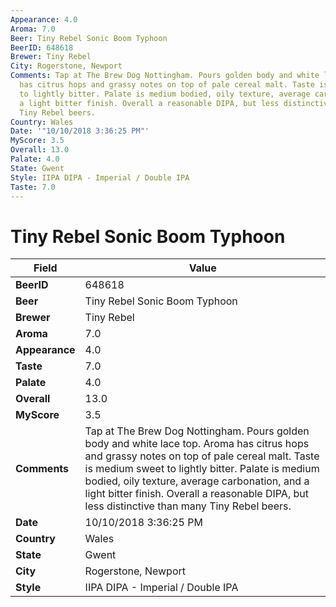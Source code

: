 ```yaml
---
Appearance: 4.0
Aroma: 7.0
Beer: Tiny Rebel Sonic Boom Typhoon
BeerID: 648618
Brewer: Tiny Rebel
City: Rogerstone, Newport
Comments: Tap at The Brew Dog Nottingham. Pours golden body and white lace top. Aroma
  has citrus hops and grassy notes on top of pale cereal malt. Taste is medium sweet
  to lightly bitter. Palate is medium bodied, oily texture, average carbonation, and
  a light bitter finish. Overall a reasonable DIPA, but less distinctive than many
  Tiny Rebel beers.
Country: Wales
Date: '"10/10/2018 3:36:25 PM"'
MyScore: 3.5
Overall: 13.0
Palate: 4.0
State: Gwent
Style: IIPA DIPA - Imperial / Double IPA
Taste: 7.0
---
```


# Tiny Rebel Sonic Boom Typhoon

| Field         | Value |
|---------------|-------|
| **BeerID** | 648618 |
| **Beer** | Tiny Rebel Sonic Boom Typhoon |
| **Brewer** | Tiny Rebel |
| **Aroma** | 7.0 |
| **Appearance** | 4.0 |
| **Taste** | 7.0 |
| **Palate** | 4.0 |
| **Overall** | 13.0 |
| **MyScore** | 3.5 |
| **Comments** | Tap at The Brew Dog Nottingham. Pours golden body and white lace top. Aroma has citrus hops and grassy notes on top of pale cereal malt. Taste is medium sweet to lightly bitter. Palate is medium bodied, oily texture, average carbonation, and a light bitter finish. Overall a reasonable DIPA, but less distinctive than many Tiny Rebel beers. |
| **Date** | 10/10/2018 3:36:25 PM |
| **Country** | Wales |
| **State** | Gwent |
| **City** | Rogerstone, Newport |
| **Style** | IIPA DIPA - Imperial / Double IPA |
